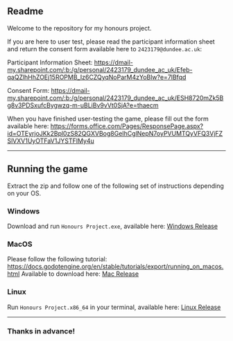 ﻿## Readme

Welcome to the repository for my honours project.

If you are here to user test, please read the participant information sheet and return the consent form available here to ```2423179@dundee.ac.uk```:

Participant Information Sheet: https://dmail-my.sharepoint.com/:b:/g/personal/2423179_dundee_ac_uk/Efeb-qaQZlhHhZOEj15ROPMB_Iz6CZQyqNoParM4zYoBlw?e=7lBfqd

Consent Form: https://dmail-my.sharepoint.com/:b:/g/personal/2423179_dundee_ac_uk/ESH8720mZk5Bg8v3PDSxufcBygwzq-m-uBLiBv9vVt0SjA?e=thaecm

When you have finished user-testing the game, please fill out the form available here:
https://forms.office.com/Pages/ResponsePage.aspx?id=OTEyrjoJKk2Bpl0zS82QGXVBog8GeIhCglNepN7oyPVUMTQyVFQ3VjFZSlVXV1UyOTFaV1JYSTFIMy4u

---
## Running the game

Extract the zip and follow one of the following set of instructions depending on your OS.
### Windows

Download and run ```Honours Project.exe```, available here:
[Windows Release](https://github.com/Caitlin-Sykes/Honours-Project-Heritage-Game/releases/tag/Windows "Windows Release")

### MacOS
Please follow the following tutorial:
https://docs.godotengine.org/en/stable/tutorials/export/running_on_macos.html
Available to download here: [Mac Release](https://github.com/Caitlin-Sykes/Honours-Project-Heritage-Game/releases/tag/Mac "Mac Release")
### Linux
Run ```Honours Project.x86_64``` in your terminal, available here: [Linux Release](https://github.com/Caitlin-Sykes/Honours-Project-Heritage-Game/releases/tag/Linux "Linux Release")

---

### Thanks in advance!